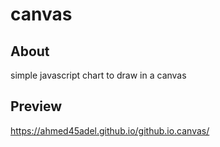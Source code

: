 # canvas
## About
simple javascript chart to draw in a canvas
## Preview
https://ahmed45adel.github.io/github.io.canvas/
